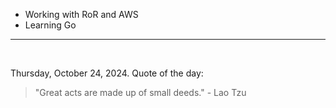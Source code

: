 - Working with RoR and AWS
- Learning Go

---

<br>

<!-- quote_marker -->
Thursday, October 24, 2024. Quote of the day:

> "Great acts are made up of small deeds." - Lao Tzu
